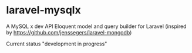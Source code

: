 # laravel-mysqlx
A MySQL x dev API Eloquent model and query builder for Laravel (inspired by https://github.com/jenssegers/laravel-mongodb)

Current status "development in progress"
